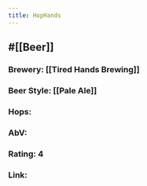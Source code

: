 ```yaml
---
title: HopHands
---
```


## #[[Beer]]
### Brewery: [[Tired Hands Brewing]]

### Beer Style: [[Pale Ale]]

### Hops: 

### AbV: 

### Rating: 4

### Link: 

